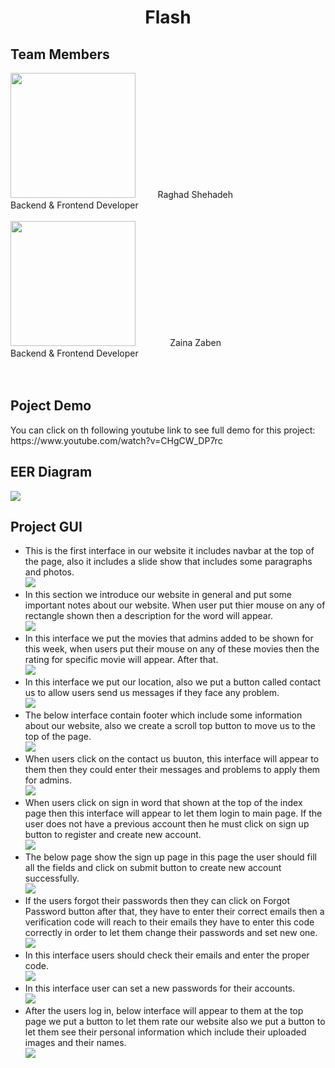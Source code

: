 <h1 align="center">Flash</h1> 
<h2 align="left"> Team Members</h2>
<img src="https://user-images.githubusercontent.com/100478249/176669221-c5ba42d5-be16-49de-a6d9-12c09898dcf8.png" width="200" height="200">
 &nbsp; &nbsp; &nbsp; &nbsp; Raghad Shehadeh
 <br>
 Backend & Frontend Developer
 <br>
<br><img src="https://user-images.githubusercontent.com/100478249/176710425-ec519d6e-386d-4745-bea6-a5345fdacc6c.png" width="200" height="200"> 
 &nbsp; &nbsp; &nbsp; &nbsp; &nbsp; &nbsp; &nbsp;Zaina Zaben 
<br>
 Backend & Frontend Developer
<br><br><br>
<h2 align="left"> Poject Demo</h2> 
<p> You can click on th following youtube link to see full demo for this project: https://www.youtube.com/watch?v=CHgCW_DP7rc</p>
<h2 align="left"> EER Diagram</h2> 
<img align="center" src="https://user-images.githubusercontent.com/100478249/176710891-c4dc3fe9-b0e4-4aab-805d-feb05cbc0ecb.png">

<h2 align="left"> Project GUI</h2> 
<ul>
  <li>This is the first interface in our website it includes navbar at the top of the page, also it includes a slide show that includes some paragraphs and photos.<br><img src="https://user-images.githubusercontent.com/100478249/176882803-2ca5a07e-a4d7-4055-843c-a7e9d86d6cdd.png">
  </li>
 <li>In this section we introduce our website in general and put some important notes about our website. When user put thier mouse on any of rectangle shown then a description for the word will appear.<br><img src="https://user-images.githubusercontent.com/100478249/176882814-934523eb-5624-48a6-8fdf-592095052bc0.png">
  </li>
 <li>In this interface we put the movies that admins added to be shown for this week, when users put their mouse on any of these movies then the rating for specific movie will appear. After that.<br><img src="https://user-images.githubusercontent.com/100478249/176882827-8d376641-6337-4b79-af8d-9d5526439ebb.png">
  </li>
 <li>In this interface we put our location, also we put a button called contact us to allow users send us messages if they face any problem.<br><img src="https://user-images.githubusercontent.com/100478249/176882831-fd0eaccf-b1d3-4026-b922-8baa0c99f0ee.png">
  </li>
 
 <li>The below interface contain footer which include some information about our website, also we create a scroll top button to move us to the top of the page.<br><img src="https://user-images.githubusercontent.com/100478249/176883725-fbdd6cb2-ba16-4c6c-80c2-8e1bab1d9064.png">
  </li>
 <li>When users click on the contact us buuton, this interface will appear to them then they could enter their messages and problems to apply them for admins.<br><img src="https://user-images.githubusercontent.com/100478249/176883743-6fa2c8a3-14bf-4ef1-b94f-355a84f1c644.png">
  </li>
 <li>When users click on sign in word that shown at the top of the index page then this interface will appear to let them login to main page. If the user does not have a previous account then he must click on sign up button to register and create new account.<br><img src="https://user-images.githubusercontent.com/100478249/176883758-85ca0244-7247-4f12-8a8e-4631567804a5.png">
  </li>
 <li>The below page show the sign up page in this page the user should fill all the fields and click on submit button to create new account successfully.<br><img src="https://user-images.githubusercontent.com/100478249/176883782-cac4657b-08ca-4a5e-b22b-b8755620d952.png">
  </li>
 
 <li>If the users forgot their passwords then they can click on Forgot Password button after that, they have to enter their correct emails then a verification code will reach to their emails they have to enter this code correctly in order to let them change their passwords and set new one.<br><img src="https://user-images.githubusercontent.com/100478249/176884600-d43f3a29-9ec0-4720-ba91-70a472087b0b.png">
  </li>
 <li>In this interface users should check their emails and enter the proper code.<br><img src="https://user-images.githubusercontent.com/100478249/176884615-12d7dd3e-ad71-4c24-b79d-9ff295afb25d.png">
  </li>
 <li>In this interface user can set a new passwords for their accounts.<br><img src="https://user-images.githubusercontent.com/100478249/176884623-359ae954-0de5-47eb-88a3-f7591447150c.png">
  </li>
 <li>After the users log in, below interface will appear to them at the top page we put a button to let them rate our website also we put a button to let them see their personal information which include their uploaded images and their names.<br><img src="https://user-images.githubusercontent.com/100478249/176884639-21c40470-d844-46a5-a6c6-90b9f397d996.png">
  </li>
  </ul>


